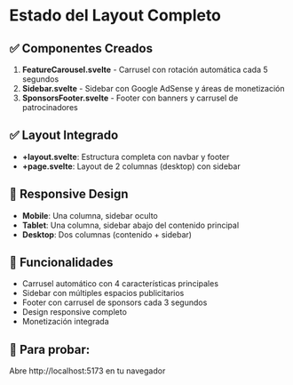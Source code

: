 # Estado del Layout Completo

## ✅ Componentes Creados

1. **FeatureCarousel.svelte** - Carrusel con rotación automática cada 5 segundos
2. **Sidebar.svelte** - Sidebar con Google AdSense y áreas de monetización
3. **SponsorsFooter.svelte** - Footer con banners y carrusel de patrocinadores

## ✅ Layout Integrado

- **+layout.svelte**: Estructura completa con navbar y footer
- **+page.svelte**: Layout de 2 columnas (desktop) con sidebar

## 📱 Responsive Design

- **Mobile**: Una columna, sidebar oculto
- **Tablet**: Una columna, sidebar abajo del contenido principal
- **Desktop**: Dos columnas (contenido + sidebar)

## 🎨 Funcionalidades

- Carrusel automático con 4 características principales
- Sidebar con múltiples espacios publicitarios
- Footer con carrusel de sponsors cada 3 segundos
- Design responsive completo
- Monetización integrada

## 🚀 Para probar:

Abre http://localhost:5173 en tu navegador
